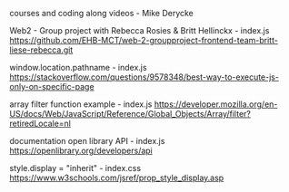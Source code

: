 courses and coding along videos - Mike Derycke

Web2 - Group project with Rebecca Rosies & Britt Hellinckx - index.js
    https://github.com/EHB-MCT/web-2-groupproject-frontend-team-britt-liese-rebecca.git

window.location.pathname - index.js
    https://stackoverflow.com/questions/9578348/best-way-to-execute-js-only-on-specific-page 

array filter function example - index.js
    https://developer.mozilla.org/en-US/docs/Web/JavaScript/Reference/Global_Objects/Array/filter?retiredLocale=nl

documentation open library API - index.js
    https://openlibrary.org/developers/api

style.display = "inherit" - index.css
    https://www.w3schools.com/jsref/prop_style_display.asp